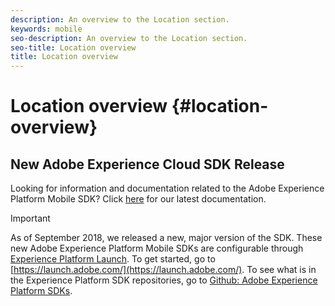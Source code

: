 ```yaml
---
description: An overview to the Location section.
keywords: mobile
seo-description: An overview to the Location section.
seo-title: Location overview
title: Location overview
---
```


# Location overview {#location-overview}

## New Adobe Experience Cloud SDK Release

Looking for information and documentation related to the Adobe Experience Platform Mobile SDK? Click [here](https://aep-sdks.gitbook.io/docs/) for our latest documentation. 

>[!IMPORTANT]
>
>As of September 2018, we released a new, major version of the SDK. These new Adobe Experience Platform Mobile SDKs are configurable through [Experience Platform Launch](https://www.adobe.com/experience-platform/launch.html). To get started, go to [https://launch.adobe.com/](https://launch.adobe.com/). To see what is in the Experience Platform SDK repositories, go to [Github: Adobe Experience Platform SDKs](https://github.com/Adobe-Marketing-Cloud/acp-sdks). 
